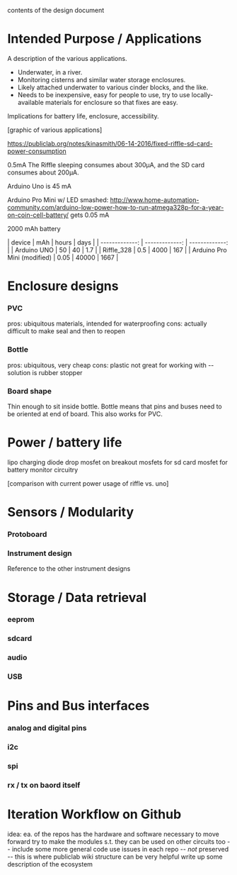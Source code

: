 contents of the design document

# Intended Purpose / Applications

A description of the various applications.

- Underwater, in a river.
- Monitoring cisterns and similar water storage enclosures.
- Likely attached underwater to various cinder blocks, and the like.
- Needs to be inexpensive, easy for people to use, try to use locally-available materials for enclosure so that fixes are easy.

Implications for battery life, enclosure, accessibility.

[graphic of various applications]

https://publiclab.org/notes/kinasmith/06-14-2016/fixed-riffle-sd-card-power-consumption

0.5mA
The Riffle sleeping consumes about 300µA, and the SD card consumes about 200µA.

Arduino Uno is 45 mA

Arduino Pro Mini w/ LED smashed: http://www.home-automation-community.com/arduino-low-power-how-to-run-atmega328p-for-a-year-on-coin-cell-battery/ gets 0.05 mA

2000 mAh battery

| device | mAh | hours | days | 
| -------------:  | -------------: | -------------: |
| Arduino UNO | 50 | 40  | 1.7 |
| Riffle_328 | 0.5  | 4000  | 167 |
| Arduino Pro Mini (modified) | 0.05 | 40000 | 1667 |


# Enclosure designs

### PVC

pros: ubiquitous materials, intended for waterproofing
cons: actually difficult to make seal and then to reopen

### Bottle

pros: ubiquitous, very cheap
cons: plastic not great for working with -- solution is rubber stopper

### Board shape 

Thin enough to sit inside bottle.
Bottle means that pins and buses need to be oriented at end of board. 
This also works for PVC.

# Power / battery life

lipo charging
diode drop
mosfet on breakout
mosfets for sd card
mosfet for battery monitor circuitry

[comparison with current power usage of riffle vs. uno]

# Sensors / Modularity

### Protoboard

### Instrument design

Reference to the other instrument designs

# Storage / Data retrieval

### eeprom
### sdcard
### audio 
### USB

# Pins and Bus interfaces

### analog and digital pins
### i2c
### spi
### rx / tx on baord itself

# Iteration Workflow on Github

idea:  ea. of the repos has the hardware and software necessary to move forward
try to make the modules s.t. they can be used on other circuits too -- include some more general code 
use issues in each repo -- *not* preserved -- this is where publiclab wiki structure can be very helpful
write up some description of the ecosystem


